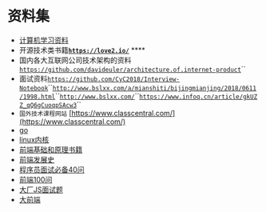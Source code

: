 # 资料集

* [计算机学习资料](https://www.infoq.cn/article/DN33KP6pV05Av9NzCjfX)
* 开源技术类书籍[**`https://love2.io/`**](https://love2.io/) ****
* 国内各大互联网公司技术架构的资料[`https://github.com/davideuler/architecture.of.internet-product`](https://github.com/davideuler/architecture.of.internet-product)\`\`
* 面试资料[`https://github.com/CyC2018/Interview-Notebook`](https://github.com/CyC2018/Interview-Notebook)\`\`[`http://www.bslxx.com/a/mianshiti/bijingmianjing/2018/0611/1998.html`](http://www.bslxx.com/a/mianshiti/bijingmianjing/2018/0611/1998.html)\`\`[`http://www.bslxx.com/`](http://www.bslxx.com/)\`\`[`https://www.infoq.cn/article/gkUZZ_qQ6gCuoqpSAcw3`](https://www.infoq.cn/article/gkUZZ_qQ6gCuoqpSAcw3)\`\`
* `国外技术课程网站` [https://www.classcentral.com/](https://www.classcentral.com/)
* [go](https://gobyexample.com/)
* [linux内核](https://xinqiu.gitbooks.io/linux-insides-cn/content/Booting/linux-bootstrap-1.html)
* [前端基础和原理书籍](https://segmentfault.com/a/1190000017072371#articleHeader5)
* [前端发展史](https://juejin.im/post/5b5adc9b6fb9a04f9244555d#heading-17)
* [程序员面试必备40问](https://www.infoq.cn/article/vZk7zxYi8qgGLVCUP_q7)
* [前端100问](https://juejin.im/post/5d23e750f265da1b855c7bbe)
* [大厂JS面试题](https://www.infoq.cn/article/eOs*VkQsd44hAgfbxcBk)
* [大前端](https://static001.infoq.cn/resource/image/91/14/91110269578bbeb770cbca228e3d1114.jpg)



